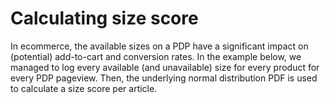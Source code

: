 # Calculating size score

In ecommerce, the available sizes on a PDP have a significant impact on (potential) add-to-cart and conversion rates. In the example below, we managed to log every available (and unavailable) size for every product for every PDP pageview. Then, the underlying normal distribution PDF is used to calculate a size score per article.

